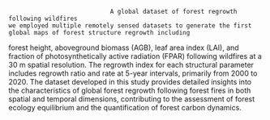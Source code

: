                                 A global dataset of forest regrowth following wildfires
    we employed multiple remotely sensed datasets to generate the first global maps of forest structure regrowth including
forest height, aboveground biomass (AGB), leaf area index (LAI), and fraction of photosynthetically active radiation (FPAR) following
wildfires at a 30 m spatial resolution. The regrowth index for each structural parameter includes regrowth ratio and rate at 5-year
intervals, primarily from 2000 to 2020. The dataset developed in this study provides detailed insights into the characteristics of global
forest regrowth following forest fires in both spatial and temporal dimensions, contributing to the assessment of forest ecology 
equilibrium and the quantification of forest carbon dynamics.
